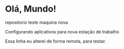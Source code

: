 # Olá, Mundo!
 repositorio teste maquina nova

 Configurando aplicativos para nova estação de trabalho


Essa linha eu alterei de forma remota, para testar.
